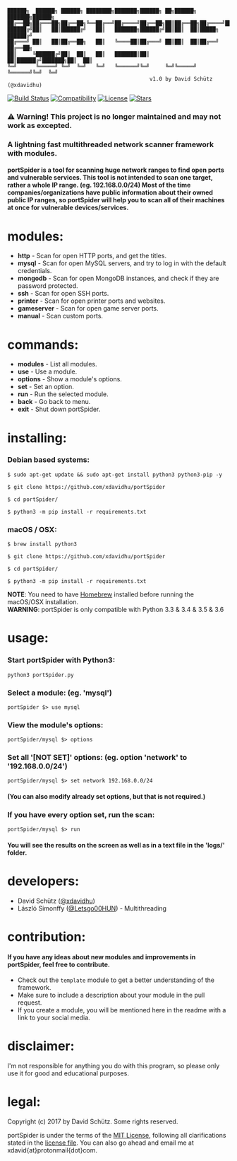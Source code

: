 
    ██████╗  ██████╗ ██████╗ ████████╗███████╗██████╗ ██╗██████╗ ███████╗██████╗
    ██╔══██╗██╔═══██╗██╔══██╗╚══██╔══╝██╔════╝██╔══██╗██║██╔══██╗██╔════╝██╔══██╗
    ██████╔╝██║   ██║██████╔╝   ██║   ███████╗██████╔╝██║██║  ██║█████╗  ██████╔╝
    ██╔═══╝ ██║   ██║██╔══██╗   ██║   ╚════██║██╔═══╝ ██║██║  ██║██╔══╝  ██╔══██╗
    ██║     ╚██████╔╝██║  ██║   ██║   ███████║██║     ██║██████╔╝███████╗██║  ██║
    ╚═╝      ╚═════╝ ╚═╝  ╚═╝   ╚═╝   ╚══════╝╚═╝     ╚═╝╚═════╝ ╚══════╝╚═╝  ╚═╝
                                                 v1.0 by David Schütz (@xdavidhu)
[![Build Status](https://travis-ci.org/xdavidhu/portSpider.svg?branch=master)](https://travis-ci.org/xdavidhu/portSpider)
[![Compatibility](https://img.shields.io/badge/python-3.3%2C%203.4%2C%203.5%2C%203.6-brightgreen.svg)](https://github.com/xdavidhu/portSpider)
[![License](https://img.shields.io/badge/license-MIT-blue.svg)](https://github.com/xdavidhu/portSpider/blob/master/LICENSE)
[![Stars](https://img.shields.io/github/stars/xdavidhu/portSpider.svg)](https://github.com/xdavidhu/portSpider)

### ⚠️ Warning! This project is no longer maintained and may not work as excepted.

<h3>A lightning fast multithreaded network scanner framework with modules.</h3>
<h4>portSpider is a tool for scanning huge network ranges to find open ports and vulnerable services. This tool is not intended to scan one target, rather a whole IP range. (eg. 192.168.0.0/24) Most of the time companies/organizations have public information about their owned public IP ranges, so portSpider will help you to scan all of their machines at once for vulnerable devices/services.</h4>

# modules:
  * **http** - Scan for open HTTP ports, and get the titles.<br>
  * **mysql** - Scan for open MySQL servers, and try to log in with the default credentials.<br>
  * **mongodb** - Scan for open MongoDB instances, and check if they are password protected.<br>
  * **ssh** - Scan for open SSH ports.<br>
  * **printer** - Scan for open printer ports and websites.<br>
  * **gameserver** - Scan for open game server ports.<br>
  * **manual** - Scan custom ports.<br>

# commands:
  * **modules** - List all modules.<br>
  * **use** - Use a module.<br>
  * **options** - Show a module's options.<br>
  * **set** - Set an option.<br>
  * **run** - Run the selected module.<br>
  * **back** - Go back to menu.<br>
  * **exit** - Shut down portSpider.<br>

# installing:

  <h3>Debian based systems:</h3>

```
$ sudo apt-get update && sudo apt-get install python3 python3-pip -y

$ git clone https://github.com/xdavidhu/portSpider

$ cd portSpider/

$ python3 -m pip install -r requirements.txt
```

  <h3>macOS / OSX:</h3>

```
$ brew install python3

$ git clone https://github.com/xdavidhu/portSpider

$ cd portSpider/

$ python3 -m pip install -r requirements.txt
```
**NOTE**: You need to have [Homebrew](http://brew.sh/) installed before running the macOS/OSX installation.<br>
**WARNING**: portSpider is only compatible with Python 3.3 & 3.4 & 3.5 & 3.6

# usage:

  <h3>Start portSpider with Python3:</h3>

```
python3 portSpider.py
```

  <h3>Select a module: (eg. 'mysql')</h3>

```
portSpider $> use mysql
```

  <h3>View the module's options:</h3>

```
portSpider/mysql $> options
```

  <h3>Set all '[NOT SET]' options: (eg. option 'network' to '192.168.0.0/24')</h3>

```
portSpider/mysql $> set network 192.168.0.0/24
```

  <h4>(You can also modify already set options, but that is not required.)</h4>

  <h3>If you have every option set, run the scan:</h3>

```
portSpider/mysql $> run
```

  <h4>You will see the results on the screen as well as in a text file in the 'logs/' folder.</h4>


# developers:
  * David Schütz ([@xdavidhu](https://twitter.com/xdavidhu))
  * László Simonffy ([@Letsgo00HUN](https://twitter.com/Letsgo00HUN)) - Multithreading

# contribution:
  <h4>If you have any ideas about new modules and improvements in portSpider, feel free to contribute.</h4>
  
  * Check out the `template` module to get a better understanding of the framework.<br>
  * Make sure to include a description about your module in the pull request.<br>
  * If you create a module, you will be mentioned here in the readme with a link to your social media.

# disclaimer:
  I'm not responsible for anything you do with this program, so please only use it for good and educational purposes.

# legal:
  Copyright (c) 2017 by David Schütz. Some rights reserved.

  portSpider is under the terms of the [MIT License](https://www.tldrlegal.com/l/mit), following all clarifications stated in the [license file](https://github.com/xdavidhu/portSpider/blob/master/LICENSE). You can also go ahead and email me at xdavid{at}protonmail{dot}com.
